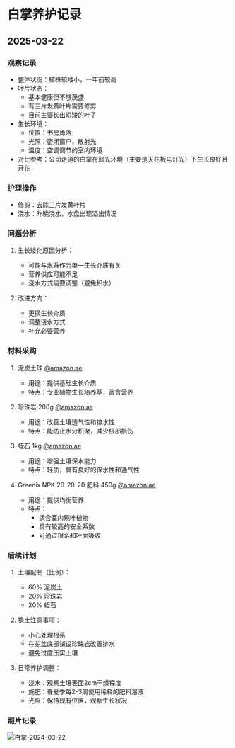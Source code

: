 # 白掌养护记录

## 2025-03-22

### 观察记录
- 整体状况：植株较矮小，一年前较高
- 叶片状态：
  - 基本健康但不够茂盛
  - 有三片发黄叶片需要修剪
  - 目前主要长出短矮的叶子
- 生长环境：
  - 位置：书房角落
  - 光照：密闭窗户，散射光
  - 温度：空调调节的室内环境
- 对比参考：公司走道的白掌在弱光环境（主要是天花板电灯光）下生长良好且开花

### 护理操作
- 修剪：去除三片发黄叶片
- 浇水：昨晚浇水，水盘出现溢出情况

### 问题分析
1. 生长矮化原因分析：
   - 可能与水苔作为单一生长介质有关
   - 营养供应可能不足
   - 浇水方式需要调整（避免积水）

2. 改进方向：
   - 更换生长介质
   - 调整浇水方式
   - 补充必要营养

### 材料采购
1. 泥炭土球 [@amazon.ae](https://www.amazon.ae/dp/B0BNPFLV3X)
   - 用途：提供基础生长介质
   - 特点：专业植物生长培养基，富含营养

2. 珍珠岩 200g [@amazon.ae](https://www.amazon.ae/dp/B0CZL742QT)
   - 用途：改善土壤透气性和排水性
   - 特点：能防止水分积聚，减少根部损伤

3. 蛭石 1kg [@amazon.ae](https://www.amazon.ae/dp/B0CBWNYDWM)
   - 用途：增强土壤保水能力
   - 特点：轻质，具有良好的保水性和通气性

4. Greenix NPK 20-20-20 肥料 450g [@amazon.ae](https://www.amazon.ae/dp/B0BKKYFBDY)
   - 用途：提供均衡营养
   - 特点：
     - 适合室内观叶植物
     - 具有较高的安全系数
     - 可通过根系和叶面吸收

### 后续计划
1. 土壤配制（比例）：
   - 60% 泥炭土
   - 20% 珍珠岩
   - 20% 蛭石

2. 换土注意事项：
   - 小心处理根系
   - 在花盆底部铺设珍珠岩改善排水
   - 避免过度压实土壤

3. 日常养护调整：
   - 浇水：观察土壤表面2cm干燥程度
   - 施肥：春夏季每2-3周使用稀释的肥料溶液
   - 光照：保持现有位置，观察生长状况

### 照片记录
![白掌-2024-03-22](../../图片/白掌/2024-03-22.jpg) 